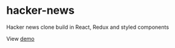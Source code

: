 # hacker-news
Hacker news clone build in React, Redux and styled components

View [demo](https://hacker-news.muliswilliam.now.sh/)
